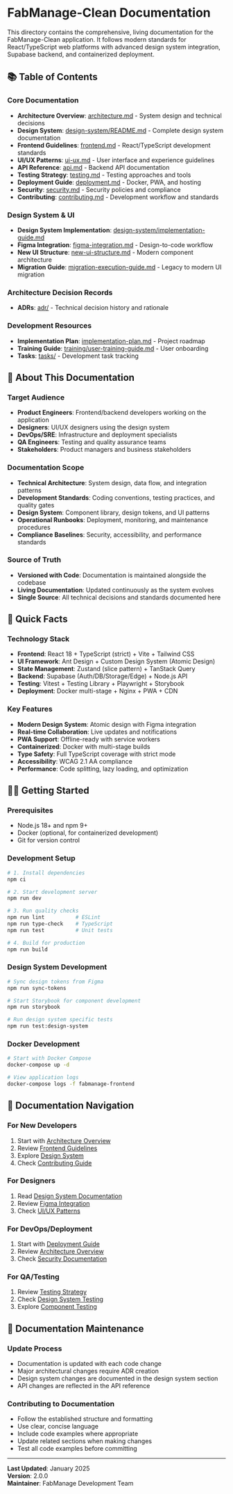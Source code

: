 # FabManage-Clean Documentation

This directory contains the comprehensive, living documentation for the FabManage-Clean application. It follows modern standards for React/TypeScript web platforms with advanced design system integration, Supabase backend, and containerized deployment.

## 📚 Table of Contents

### Core Documentation

- **Architecture Overview**: [architecture.md](./architecture.md) - System design and technical decisions
- **Design System**: [design-system/README.md](./design-system/README.md) - Complete design system documentation
- **Frontend Guidelines**: [frontend.md](./frontend.md) - React/TypeScript development standards
- **UI/UX Patterns**: [ui-ux.md](./ui-ux.md) - User interface and experience guidelines
- **API Reference**: [api.md](./api.md) - Backend API documentation
- **Testing Strategy**: [testing.md](./testing.md) - Testing approaches and tools
- **Deployment Guide**: [deployment.md](./deployment.md) - Docker, PWA, and hosting
- **Security**: [security.md](./security.md) - Security policies and compliance
- **Contributing**: [contributing.md](./contributing.md) - Development workflow and standards

### Design System & UI

- **Design System Implementation**: [design-system/implementation-guide.md](./design-system/implementation-guide.md)
- **Figma Integration**: [figma-integration.md](./figma-integration.md) - Design-to-code workflow
- **New UI Structure**: [new-ui-structure.md](./new-ui-structure.md) - Modern component architecture
- **Migration Guide**: [migration-execution-guide.md](./migration-execution-guide.md) - Legacy to modern UI migration

### Architecture Decision Records

- **ADRs**: [adr/](./adr/) - Technical decision history and rationale

### Development Resources

- **Implementation Plan**: [implementation-plan.md](./implementation-plan.md) - Project roadmap
- **Training Guide**: [training/user-training-guide.md](./training/user-training-guide.md) - User onboarding
- **Tasks**: [tasks/](./tasks/) - Development task tracking

## 🎯 About This Documentation

### Target Audience

- **Product Engineers**: Frontend/backend developers working on the application
- **Designers**: UI/UX designers using the design system
- **DevOps/SRE**: Infrastructure and deployment specialists
- **QA Engineers**: Testing and quality assurance teams
- **Stakeholders**: Product managers and business stakeholders

### Documentation Scope

- **Technical Architecture**: System design, data flow, and integration patterns
- **Development Standards**: Coding conventions, testing practices, and quality gates
- **Design System**: Component library, design tokens, and UI patterns
- **Operational Runbooks**: Deployment, monitoring, and maintenance procedures
- **Compliance Baselines**: Security, accessibility, and performance standards

### Source of Truth

- **Versioned with Code**: Documentation is maintained alongside the codebase
- **Living Documentation**: Updated continuously as the system evolves
- **Single Source**: All technical decisions and standards documented here

## 🚀 Quick Facts

### Technology Stack

- **Frontend**: React 18 + TypeScript (strict) + Vite + Tailwind CSS
- **UI Framework**: Ant Design + Custom Design System (Atomic Design)
- **State Management**: Zustand (slice pattern) + TanStack Query
- **Backend**: Supabase (Auth/DB/Storage/Edge) + Node.js API
- **Testing**: Vitest + Testing Library + Playwright + Storybook
- **Deployment**: Docker multi-stage + Nginx + PWA + CDN

### Key Features

- **Modern Design System**: Atomic design with Figma integration
- **Real-time Collaboration**: Live updates and notifications
- **PWA Support**: Offline-ready with service workers
- **Containerized**: Docker with multi-stage builds
- **Type Safety**: Full TypeScript coverage with strict mode
- **Accessibility**: WCAG 2.1 AA compliance
- **Performance**: Code splitting, lazy loading, and optimization

## 🏃‍♂️ Getting Started

### Prerequisites

- Node.js 18+ and npm 9+
- Docker (optional, for containerized development)
- Git for version control

### Development Setup

```bash
# 1. Install dependencies
npm ci

# 2. Start development server
npm run dev

# 3. Run quality checks
npm run lint          # ESLint
npm run type-check    # TypeScript
npm run test          # Unit tests

# 4. Build for production
npm run build
```

### Design System Development

```bash
# Sync design tokens from Figma
npm run sync-tokens

# Start Storybook for component development
npm run storybook

# Run design system specific tests
npm run test:design-system
```

### Docker Development

```bash
# Start with Docker Compose
docker-compose up -d

# View application logs
docker-compose logs -f fabmanage-frontend
```

## 📖 Documentation Navigation

### For New Developers

1. Start with [Architecture Overview](./architecture.md)
2. Review [Frontend Guidelines](./frontend.md)
3. Explore [Design System](./design-system/README.md)
4. Check [Contributing Guide](./contributing.md)

### For Designers

1. Read [Design System Documentation](./design-system/README.md)
2. Review [Figma Integration](./figma-integration.md)
3. Check [UI/UX Patterns](./ui-ux.md)

### For DevOps/Deployment

1. Start with [Deployment Guide](./deployment.md)
2. Review [Architecture Overview](./architecture.md)
3. Check [Security Documentation](./security.md)

### For QA/Testing

1. Review [Testing Strategy](./testing.md)
2. Check [Design System Testing](./design-system/README.md#testing)
3. Explore [Component Testing](./new-ui-structure.md#testing)

## 🔄 Documentation Maintenance

### Update Process

- Documentation is updated with each code change
- Major architectural changes require ADR creation
- Design system changes are documented in the design system section
- API changes are reflected in the API reference

### Contributing to Documentation

- Follow the established structure and formatting
- Use clear, concise language
- Include code examples where appropriate
- Update related sections when making changes
- Test all code examples before committing

---

**Last Updated**: January 2025  
**Version**: 2.0.0  
**Maintainer**: FabManage Development Team
